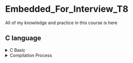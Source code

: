 # Embedded_For_Interview_T8
All of my knowledge and practice in this course is here
## C language
<details>
  <summary>C Basic</summary>

  ### Data type
  Table below include commonly used types in C programming
  |Type|Size (byte)|Range|Specifier|
  |:---|:---:|:---:|:---:|
  |signed char|1|-128 to 127|`%c`|
  |unsigned char|0 to 255|`%c`|
  |signed short|2|-32768 to 32767|`%hd`|
  |unsigned short|2|0 to 65535|`%hu`|
  |signed int|4|-2147483648 to 2147483647|`%d`|
  |unsigned int|4|0 to 4294967295|`%u`|
  |float|4|1.2E-38 to 3.4E+38|`%f`|
  |double|8|1.7E-308 to 1.7E+308|`%lf`|
  |long double|16|3.4E-4932 to 1.1E+4932|`%Lf`|
  |signed long long|8|-9223372036854775808 to 9223372036854775807|`%ll`|
  |unsigned long long|8|0 to 18446744073709551615|`%llu`|
  |int8_t|1|-128 to 127|`%d`|
  |uint8_t|1|0 to 255|`%d` `%u`|
  |int16_t|2|-32768 to 32767|`%d`|
  |uint16_t|2|0 to 65535|`%d`|
  |int32_t|4|-2147483648 to 2147483647|`%d`|
  |uint32_t|4|0 to 4294967295|`%d`|

</details>

<details>
    <summary>Compilation Process</summary>

### Brief

[Link tham khảo [1]](https://www.scaler.com/topics/c/compilation-process-in-c/)

- Compilation process is a process of converting a source code(C/C++, C#, Java, Python,...) into object code(Assembly code). The compiler will check syntacytical and structureal error before the program starts executing. The compilation process in C envolve 4 step:

  + Preprocessor.
  + Compiler.
  + Assembler.
  + Linker.

![compilation](compilation.png)

### Preprocessor
- Preproceccor convert source code to intermediate code, which has extension of .i, and it is the expanded form of C program containing all of content of header files, macro expansion and condition compilation.

  + Take the source code as an input.
  + Removeing all comments in program.
  + Process macros expandsion, condition compilation(ex: #ifndef, #elif, #endif,...).
  + Include header file.

### Compiler
- Compiler phase in C use an inbuilt compiler software to convert the intermediate file(.i) to Assembly file(.s) having Assembly lever instruction (Low-lever language).
- Compiler phase will Analyze syntax, tell us any syntax error or warning  in the source code through the terminal screen.

### Essembly
-  Essembly phase use an assembler to convert essembly code to machine - understandable code(in binary/hexadecimal format) known as object code, which has an extension of .obj in DOS and .o in UNIX OS.

### Linking
- Linking is a process of including the library file into our program, more details, we have an object file having machine-lever code, its passed through the linker which links the library files with the object file to generat an executable file with an extension of .exe in DOS and .out in UNIX OS.
- Library file are some predefine files that contain difines of the function in the machine language with the extension of .lib.
- There are some unkown statements in the object file that operate system can't understand. You can understand you read a book have some word you don't know and you'll use dictionary to find the meaning of those word. Similarly, we you library files to give meaning to unknown statements in out object files.
</details>


